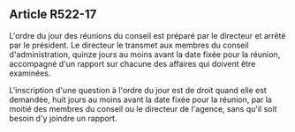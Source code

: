 ## Article R522-17

L'ordre du jour des réunions du conseil est préparé par le directeur et arrêté par le président. Le directeur le
transmet aux membres du conseil d'administration, quinze jours au moins avant la date fixée pour la réunion,
accompagné d'un rapport sur chacune des affaires qui doivent être examinées.

L'inscription d'une question à l'ordre du jour est de droit quand elle est demandée, huit jours au moins avant
la date fixée pour la réunion, par la moitié des membres du conseil ou le directeur de l'agence, sans qu'il soit
besoin d'y joindre un rapport.

